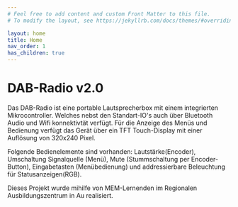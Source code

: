 ```yaml
---
# Feel free to add content and custom Front Matter to this file.
# To modify the layout, see https://jekyllrb.com/docs/themes/#overriding-theme-defaults

layout: home
title: Home
nav_order: 1
has_children: true
---
```

# DAB-Radio v2.0

Das DAB-Radio ist eine portable Lautsprecherbox mit einem integrierten Mikrocontroller. Welches nebst den Standart-IO's auch über Bluetooth Audio und Wifi konnektivtät verfügt. Für die Anzeige des Menüs und Bedienung verfügt das Gerät über ein TFT Touch-Display mit einer Auflösung von 320x240 Pixel.

Folgende Bedienelemente sind vorhanden:
Lautstärke(Encoder), Umschaltung Signalquelle (Menü), Mute (Stummschaltung per Encoder-Button), Eingabetasten (Menübedienung) und addressierbare Beleuchtung für Statusanzeigen(RGB).

Dieses Projekt wurde mihilfe von MEM-Lernenden im Regionalen Ausbildungszentrum in Au realisiert.